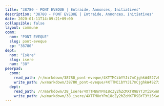 ```yaml
---
title: "38780 - PONT EVEQUE | Entraide, Annonces, Initiatives"
description: "38780 - PONT EVEQUE | Entraide, Annonces, Initiatives"
date: 2020-01-11T14:09:21+09:00
collapsible: false
layout: commune
comm:
  nom: "PONT EVEQUE"
  slug: pont-eveque
  cp: "38780"
dept:
  nom: "Isère"
  slug: isere
  num: "38"
peerpad:
  comm:
    read_path: /r/markdown/38780_pont-eveque/4XTTMCibYYJi7mCjghkW4S27zFtVgf18owm1s4x7MuAp32sBe
    write_path: /w/markdown/38780_pont-eveque/4XTTMCibYYJi7mCjghkW4S27zFtVgf18owm1s4x7MuAp32sBe-K3TgTnTxsEBpLCD1VTRRqRBfy4Zm9pfFaA87pGhA5yeMdZHwEG8U4ZETS1kWYFDKvoiKDSXdupwW5xRDxCKMS8VnbNCHUD5wtKaq4a52sEsD8Bvy9eDsPjtn9teJw3uYBKyHHrGG
  dept:
    read_path: /r/markdown/38_isere/4XTTM8oYPm18cZy2hZcMXTR9BYT3Yi5KwnFvpXu1TXaRq7Q3V
    write_path: /w/markdown/38_isere/4XTTM8oYPm18cZy2hZcMXTR9BYT3Yi5KwnFvpXu1TXaRq7Q3V-K3TgUoSzs2JpJwfbzBvgU8N95mHo7JXz7NbEctNRM3EDb2iYHA4maKm3pRQwmboULLPnLFTEhRgTawPTWpmxTxKbTwDgAEzA9tUHjpudQTWdKWfdVSegAo77eCwhXTaVG7AyUZEs
---
```


